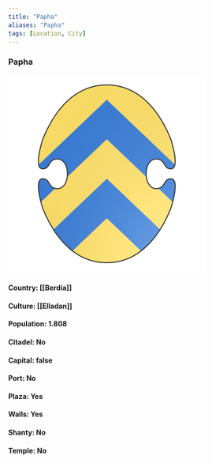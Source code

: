 ```yaml
---
title: "Papha"
aliases: "Papha"
tags: [Location, City]
---
```

### Papha
![](attachment/8ba736aa50a6ab0949698597f6ba27a5.svg)

#### Country: [[Berdia]]

#### Culture: [[Elladan]]

#### Population: 1.808

#### Citadel: No

#### Capital: false

#### Port: No

#### Plaza: Yes

#### Walls: Yes

#### Shanty: No

#### Temple: No

